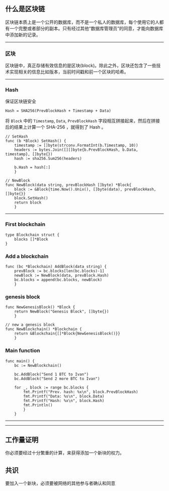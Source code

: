 ## 什么是区块链

区块链本质上是一个公开的数据库，而不是一个私人的数据库，每个使用它的人都有一个完整或者部分的副本。只有经过其他“数据库管理员”的同意，才能向数据库中添加新的记录。

---

### 区块

区块链中，真正存储有效信息的是区块(block)。除此之外，区块还包含了一些技术实现相关的信息比如版本，当前时间戳和前一个区块的哈希。

---

### Hash

保证区块链安全

``` golang
Hash = SHA256(PrevBlockHash + Timestamp + Data)
```

将 `Block` 中的 `Timestamp`, `Data`, `PrevBlockHash` 字段相互拼接起来，然后在拼接后的结果上计算一个 SHA-256 ，就得到了 Hash 。

``` golang
// SetHash
func (b *Block) SetHash() {
    timestamp := []byte(strconv.FormatInt(b.Timestamp, 10))
    headers := bytes.Join([][]byte{b.PrevBlockHash, b.Data, timestamp}, []byte{})
    hash := sha256.Sum256(headers)

    b.Hash = hash[:]
    }
```

``` golang
// NewBlock
func NewBlock(data string, prevBlockHash []byte) *Block{
    block := &Block{time.Now().Unix(), []byte(data), prevBlockHash, []byte{}}
    block.SetHash()
    return block
    }
```

---

### First blockchain

```golang
type Blockchain struct {
    blocks []*Block
}
```

### Add a blockchain

```golang
func (bc *Blockchain) AddBlock(data string) {
    prevBlock := bc.blocks[len(bc.blocks)-1]
    newBlock := NewBlock(data, prevBlock.Hash)
    bc.blocks = append(bc.blocks, newBlock)
    }
```

### genesis block

```golang
func NewGenesisBlock() *Block {
    return NewBlock("Genesis Block", []byte{})
    }
```

```golang
// new a genesis block
func NewBlockchain() *Blockchain {
    return &Blockchain{[]*Block{NewGenesisBlock()}}
    }
```


### Main function
```golang
func main() {
    bc := NewBlockchain()

    bc.AddBlock("Send 1 BTC to Ivan")
    bc.AddBlock("Send 2 more BTC to Ivan")

    for _, block := range bc.blocks {
        fmt.Printf("Prev. hash: %x\n", block.PrevBlockHash)
        fmt.Printf("Data: %s\n", block.Data)
        fmt.Printf("Hash: %x\n", block.Hash)
        fmt.Println()
        }
    }
```

---
---

## 工作量证明

你必须要经过十分繁重的计算，来获得添加一个新块的权力。

## 共识

要加入一个新块，必须要被网络的其他参与者确认和同意
